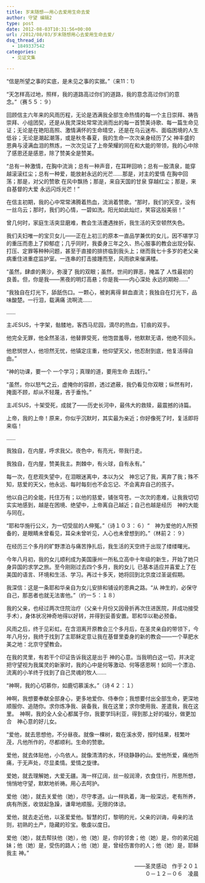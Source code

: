```yaml
---
title: 岁末随想——用心去爱用生命去爱
author: 守望 编辑2
type: post
date: 2012-08-03T10:31:56+00:00
url: /2012/08/03/岁末随想用心去爱用生命去爱/
dsq_thread_id:
  - 1849337542
categories:
  - 见证文集

---
```

“信是所望之事的实底，是未见之事的实据。”（来11：1）
  
“天怎样高过地，照样，我的道路高过你们的道路，我的意念高过你们的意念。”（赛５５：９）
  
回顾信主六年来的风雨历程，无论是洒满我全部生命热情的每一个主日崇拜、祷告崇拜、小组团契，还是从我灵深处常常流淌而出的每一首赞美诗歌、每一篇生命见证；无论是在艳阳高照、激情满怀的生命晴空，还是在乌云迷布、面临困境的人生低谷；无论是潮起潮落，或是秋冬春夏，我的生命一次次亲身经历了父 神丰盛的恩典与浸满血泪的熬炼，一次次见证了上帝荣耀的同在和大能的带领，我的心中除了感恩还是感恩，除了赞美全是赞美。
  
“总有一种激情，在胸中流淌；总有一种声音，在耳畔回响；总有一股清泉，能穿越滚滚红尘；总有一种爱，能放射永远的光芒……那是，对主的爱情 在胸中回荡；那是，对父的赞歌 在风中飘扬；那是，来自天国的甘泉 穿越红尘；那是，来自基督的大爱 永远闪烁光芒！”
  
在信主初期，我的心中常常沸腾着热血，流淌着赞歌。“那时，我们的天空，没有一丝乌云；那时，我们的心情，一碧如洗。阳光如此灿烂，笑容这般美丽！”
  
曾几何时，家庭生活突显磨难，教会生活遭遇挫折，我生活的天空顿然失色。
  
我们夫妇唯一的宝贝女儿——正在上初三的原本一直品学兼优的女儿，因不堪学习的重压而患上了抑郁症；几乎同时，我委身三年之久、热心服事的教会出现分裂、打压、定罪等种种问题，甚至于直接的排挤临到我头上；继而我七十多岁的老父亲病重住进重症监护室。一连串的打击接踵而至，风雨欲来催满楼。
  
“虽然，肆虐的黄沙，弥漫了 我的双眼；虽然，世间的罪恶，掩盖了 人性最初的良善。但，你是我——黑夜的明灯高悬；你是我——内心深处 永远的期盼……”
  
“我独自在灯光下，舔舐伤口。一颗心，被剥离得 鲜血直流；我独自在灯光下，品味酸楚。一行泪，载满痛 流啊流……
  
……
  
主JESUS，十字架，骷髅地，客西马尼园，滴尽的热血，钉痕的双手。
  
他完全无罪，他全然圣洁，他替罪受死，他饱尝羞辱，他默默无语，他绝不回头。
  
他悲悯世人，他坦然无忧，他镇定庄重，他仰望天父，他忍耐到底，他复活得自由。”
  
“神的功课，要一个 一个学习；真理的道，要用生命 去践行。”
  
“虽然，你以怒气之云，虚掩你的容颜，透过遮蔽，我仍看见你双眼；纵然有时，掩面不顾，却从不轻蔑，吝于垂怜。”
  
主JESUS，十架受死，成就了——历史长河中，最伟大的救赎，最震撼的诗篇。
  
上帝，我的上帝！原来，你似乎沉默时，其实最为亲近；你好像死了时，复活即将来临！
  
……
  
我独自，在内屋，呼求我父。夜色中，有亮光，带我行走。
  
我独自，在内屋，赞美我主。荆棘中，有火球，自有永有。”
  
每一次，在悲观失望中，在泪眼迷离中，本以为父　神忘记了我，离弃了我；殊不知，慈爱的天父，他永远、每时每刻也不会忘记、不会离弃自己的孩子。
  
他以自己的全能，托住万有；以他的慈爱，铺张穹苍。一次次的患难，让我我切切实实地感到，越是在困境、绝望中，上帝离自己越近；自己也越是经历　神的大能与同在。
  
“耶和华施行公义，为一切受屈的人伸冤。”（诗１０３：６）“　神为爱他的人所预备的，是眼睛未曾看见，耳朵未曾听见，人心也未曾想到的。”（林前２：９）
  
在经历三个多月的旷野漂泊与痛苦挣扎后，我生活的天空终于出现了缕缕曙光。
  
今年八月初，我的女儿顺利成为美国康州一所私立高中十年级的新生，开始了她只身异国的求学之旅。至今刚刚过去四个多月，我的女儿  已基本适应并喜爱上了在美国的语言、环境和生活、学习。再过十多天，她将回到北京度过圣诞假期。
  
我深信：这是一条耶和华亲自为女儿安排和铺设的恩典之路。“从 神生的，必保守自己，那恶者也就无法害他。”（约一５：１８）
  
我的父亲，也经过两次住院治疗（父亲十月份又因骨折再次住进医院，并成功接受手术），身体状况神奇地得以好转，并得到妥善安置。耶和华以勒必预备。
  
风雨之后，终于见彩虹。在含泪离开原教会三个多月后，在圣灵亲自的带领下，今年八月分，我终于找到了主耶稣定意让我在基督里委身的新的教会——一个草肥水美之地：北京守望教会。
  
在我的灵里，有若干个印证告诉我这是出于 神的心意。当我明白这一切，并决定把守望视为我属灵的新家时，我的心中是何等激动、何等感恩啊！如同一个漂泊、流离的小羊终于找到了自己灵魂的牧人……
  
“神啊，我的心切慕你，如鹿切慕溪水。”（诗４２：１）
  
神啊，我想要奉献全部身心，更多地爱你、侍奉你；我想要付出全部生命，更深地顺服你、追随你。求你炼净我、装备我，我在这里；求你使用我、差遣我，我在这里。　神啊，我的全人全心都属于你，我要学玛利亚，得到那上好的福分，做更加合　神心意的好儿女。
  
“爱他，就去思想他，不分昼夜。就像一棵树，栽在溪水旁，按时结果，枝繁叶茂，凡他所作的，尽都顺利。生命的赞歌。
  
爱他，就去体贴他，小鸟依人。就像清清的水，环绕静静的山。爱他所爱，痛他所痛，于无声处，尽显柔情。爱情之旋律。
  
爱她，就去理解她，大爱无疆。海一样辽阔，丝一般润滑，衣食住行，所思所想，悄悄地守望，默默地祈祷。用心去呵护。
  
爱他（她），就去关爱他（她），尽守孝道。山一样执着，海一般深远，老有所养，病有所医，收敛起急躁，谦卑地顺服。无限的体谅。
  
爱他，就去走近他，以圣爱爱他。智慧的灯，黎明的光，父亲的训诲，母亲的法则，初熟的土产，隐藏的珍宝。敬虔以度日。
  
爱他（她），就去帮扶他（她），他（她）是，你的邻舍；他（她）是，你的弟兄姐妹；他（她）是，受伤的路人；他（她）是，曾经伤害你的人；他（她）是，耶稣我主 神。”

<p style="text-align: right;">
  　　　　　　　　　　　　　　　　　　　　　　　　——圣灵感动　作于２０１０－１２－０６　凌晨
</p>